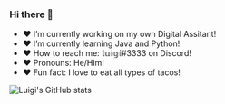 ### Hi there 👋

- ❤ I’m currently working on my own Digital Assitant!
- ❤ I’m currently learning Java and Python!
- ❤ How to reach me: 𝕝𝕦𝕚𝕘𝕚#3333 on Discord!
- ❤ Pronouns: He/Him!
- ❤ Fun fact: I love to eat all types of tacos!

![Luigi's GitHub stats](https://github-readme-stats.vercel.app/api?username=Prince2005245&show_icons=true&theme=radical)

